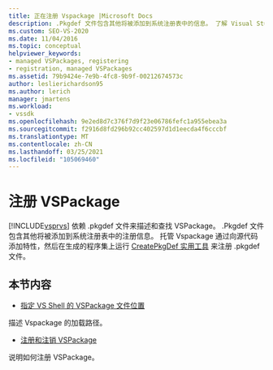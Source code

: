```yaml
---
title: 正在注册 Vspackage |Microsoft Docs
description: .Pkgdef 文件包含其他将被添加到系统注册表中的信息。 了解 Visual Studio 如何使用 .pkgdef 文件描述/查找 VSPackage。
ms.custom: SEO-VS-2020
ms.date: 11/04/2016
ms.topic: conceptual
helpviewer_keywords:
- managed VSPackages, registering
- registration, managed VSPackages
ms.assetid: 79b9424e-7e9b-4fc8-9b9f-00212674573c
author: leslierichardson95
ms.author: lerich
manager: jmartens
ms.workload:
- vssdk
ms.openlocfilehash: 9e2ed8d7c376f7d9f23e06786fefc1a955ebea3a
ms.sourcegitcommit: f2916d8fd296b92cc402597d1d1eecda4f6cccbf
ms.translationtype: MT
ms.contentlocale: zh-CN
ms.lasthandoff: 03/25/2021
ms.locfileid: "105069460"
---
```

# <a name="registering-vspackages"></a>注册 VSPackage
[!INCLUDE[vsprvs](../../code-quality/includes/vsprvs_md.md)] 依赖 .pkgdef 文件来描述和查找 VSPackage。 .Pkgdef 文件包含其他将被添加到系统注册表中的注册信息。 托管 Vspackage 通过向源代码添加特性，然后在生成的程序集上运行 [CreatePkgDef 实用工具](../../extensibility/internals/createpkgdef-utility.md) 来注册 .pkgdef 文件。

## <a name="in-this-section"></a>本节内容
- [指定 VS Shell 的 VSPackage 文件位置](../../extensibility/internals/specifying-vspackage-file-location-to-the-vs-shell.md)

 描述 Vspackage 的加载路径。

- [注册和注销 VSPackage](../../extensibility/registering-and-unregistering-vspackages.md)

 说明如何注册 VSPackage。
